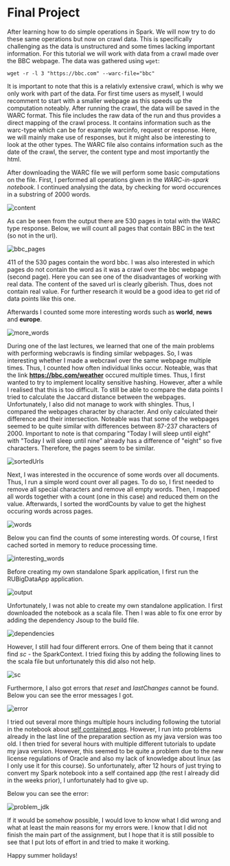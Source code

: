 # Final Project
After learning how to do simple operations in Spark. We will now try to do these same operations but now on crawl data. This is specifically challenging as the data is unstructured and some times lacking important information. 
For this tutorial we will work with data from a crawl made over the BBC webpage. 
The data was gathered using `wget`:

```
wget -r -l 3 "https://bbc.com" --warc-file="bbc"
```

It is important to note that this is a relativly extensive crawl, which is why we only work with part of the data. For first time users as myself, I would recomment to start with a smaller webpage as this speeds up the computation noteably. 
After running the crawl, the data will be saved in the WARC format. This file includes the raw data of the run and thus provides a direct mapping of the crawl process. It contains information such as the warc-type which can be for example warcinfo, request or response. Here, we will mainly make use of responses, but it might also be interesting to look at the other types. The WARC file also contains information such as the date of the crawl, the server, the content type and most importantly the html. 

After downloading the WARC file we will perform some basic computations on the file. First, I performed all operations given in the *WARC-in-spark notebook*. I continued analysing the data, by checking for word occurences in a substring of 2000 words. 


![content](content.PNG)

As can be seen from the output there are 530 pages in total with the WARC type response. 
Below, we will count all pages that contain BBC in the text (so not in the url).

![bbc_pages](count_pages_bbc.PNG)

411 of the 530 pages contain the word bbc. I was also interested in which pages do not contain the word as it was a crawl over the bbc webpage (second page). Here you can see one of the disadvantages of working with real data. The content of the saved url is clearly giberish. Thus, does not contain real value. For further research it would be a good idea to get rid of data points like this one. 

Afterwards I counted some more interesting words such as **world**, **news** and **europe**.

![more_words](more_interesting_words.PNG)

During one of the last lectures, we learned that one of the main problems with performing webcrawls is finding similar webpages. So, I was interesting whether I made a webcrawl over the same webpage multiple times. Thus, I counted how often individual links occur. Noteable, was that the link **<https://bbc.com/weather>** occured multiple times. Thus, I first wanted to try to implement locality sensitive hashing. However, after a while I realised that this is too difficult. To still be able to compare the data points I tried to calculate the Jaccard distance between the webpages. Unfortunately, I also did not manage to work with shingles. Thus, I compared the webpages character by character. And only calculated their difference and their intersection. Noteable was that some of the webpages seemed to be quite similar with differences between 87-237 characters of 2000. Important to note is that comparing "Today I will sleep until eight" with "Today I will sleep until nine"  already has a difference of "eight" so five characters. Therefore, the pages seem to be similar. 

![sortedUrls](sortedurls.PNG)

Next, I was interested in the occurence of some words over all documents. Thus, I run a simple word count over all pages. To do so, I first needed to remove all special characters and remove all empty words. Then, I mapped all words together with a count (one in this case) and reduced them on the value. Afterwards, I sorted the wordCounts by value to get the highest occuring words across pages.

![words](counting_words.png)

Below you can find the counts of some interesting words. Of course, I first cached sorted in memory to reduce processing time.

![interesting_words](example_word_counts.PNG)

Before creating my own standalone Spark application, I first run the RUBigDataApp application. 

![output](output.PNG)


Unfortunately, I was not able to create my own standalone application. I first downloaded the notebook as a scala file. Then I was able to fix one error by adding the dependency Jsoup to the build file.

![dependencies](dependencies.PNG)

However, I still had four different errors. One of them being that it cannot find *sc* - the SparkContext. I tried fixing this by adding the following lines to the scala file but unfortunately this did also not help. 

![sc](sc.PNG)

Furthermore, I also got errors that *reset* and *lastChanges* cannot be found. Below you can see the error messages I got. 

![error](error.PNG)

I tried out several more things multiple hours including following the tutorial in the notebook about [self contained apps](https://rubigdata.github.io/course/background/sbt.html). However, I run into problems already in the last line of the preparation section as my java version was too old. I then tried for several hours with multiple different tutorials to update my java version. However, this seemed to be quite a problem due to the new license regulations of Oracle and also my lack of knowledge about linux (as I only use it for this course). So unfortunately, after 12 hours of just trying to convert my Spark notebook into a self contained app (the rest I already did in the weeks prior), I unfortunately had to give up. 

Below you can see the error:

![problem_jdk](problem_jdk.PNG)

If it would be somehow possible, I would love to know what I did wrong and what at least the main reasons for my errors were. I know that I did not finish the main part of the assignment, but I hope that it is still possible to see that I put lots of effort in and tried to make it working.

Happy summer holidays! 